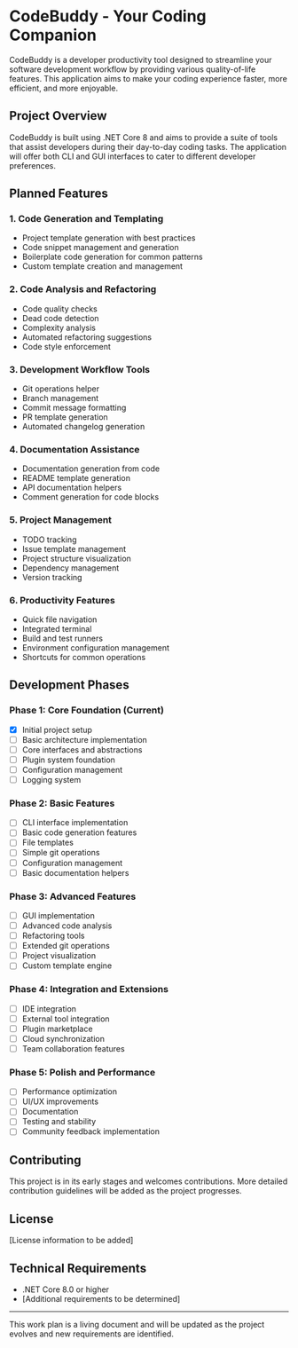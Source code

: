 # CodeBuddy - Your Coding Companion

CodeBuddy is a developer productivity tool designed to streamline your software development workflow by providing various quality-of-life features. This application aims to make your coding experience faster, more efficient, and more enjoyable.

## Project Overview

CodeBuddy is built using .NET Core 8 and aims to provide a suite of tools that assist developers during their day-to-day coding tasks. The application will offer both CLI and GUI interfaces to cater to different developer preferences.

## Planned Features

### 1. Code Generation and Templating
- Project template generation with best practices
- Code snippet management and generation
- Boilerplate code generation for common patterns
- Custom template creation and management

### 2. Code Analysis and Refactoring
- Code quality checks
- Dead code detection
- Complexity analysis
- Automated refactoring suggestions
- Code style enforcement

### 3. Development Workflow Tools
- Git operations helper
- Branch management
- Commit message formatting
- PR template generation
- Automated changelog generation

### 4. Documentation Assistance
- Documentation generation from code
- README template generation
- API documentation helpers
- Comment generation for code blocks

### 5. Project Management
- TODO tracking
- Issue template management
- Project structure visualization
- Dependency management
- Version tracking

### 6. Productivity Features
- Quick file navigation
- Integrated terminal
- Build and test runners
- Environment configuration management
- Shortcuts for common operations

## Development Phases

### Phase 1: Core Foundation (Current)
- [x] Initial project setup
- [ ] Basic architecture implementation
- [ ] Core interfaces and abstractions
- [ ] Plugin system foundation
- [ ] Configuration management
- [ ] Logging system

### Phase 2: Basic Features
- [ ] CLI interface implementation
- [ ] Basic code generation features
- [ ] File templates
- [ ] Simple git operations
- [ ] Configuration management
- [ ] Basic documentation helpers

### Phase 3: Advanced Features
- [ ] GUI implementation
- [ ] Advanced code analysis
- [ ] Refactoring tools
- [ ] Extended git operations
- [ ] Project visualization
- [ ] Custom template engine

### Phase 4: Integration and Extensions
- [ ] IDE integration
- [ ] External tool integration
- [ ] Plugin marketplace
- [ ] Cloud synchronization
- [ ] Team collaboration features

### Phase 5: Polish and Performance
- [ ] Performance optimization
- [ ] UI/UX improvements
- [ ] Documentation
- [ ] Testing and stability
- [ ] Community feedback implementation

## Contributing

This project is in its early stages and welcomes contributions. More detailed contribution guidelines will be added as the project progresses.

## License

[License information to be added]

## Technical Requirements

- .NET Core 8.0 or higher
- [Additional requirements to be determined]

---

This work plan is a living document and will be updated as the project evolves and new requirements are identified.